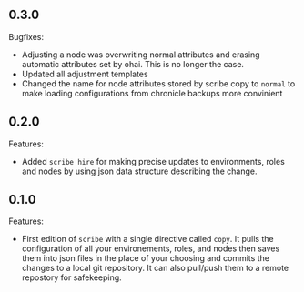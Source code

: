 ## 0.3.0

Bugfixes:

* Adjusting a node was overwriting normal attributes and erasing automatic attributes set by ohai. This is no longer the case.
* Updated all adjustment templates
* Changed the name for node attributes stored by scribe copy to `normal` to make loading configurations from chronicle backups more convinient

## 0.2.0

Features:

* Added `scribe hire` for making precise updates to environments, roles and nodes by using json data structure describing the change.

## 0.1.0

Features:

* First edition of `scribe` with a single directive called `copy`. It pulls the configuration of all your environements, roles, and nodes then saves them into json files in the place of your choosing and commits the changes to a local git repository. It can also pull/push them to a remote repostory for safekeeping. 